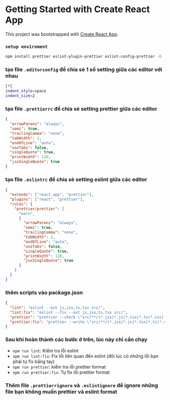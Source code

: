 # Getting Started with Create React App

This project was bootstrapped with [Create React App](https://github.com/facebook/create-react-app).

### `setup enviroment`

```bash
npm install prettier eslint-plugin-prettier eslint-config-prettier -D
```

### tạo file `.editorconfig` để chia sẻ 1 số setting giữa các editor với nhau

```bash
[*]
indent_style=space
indent_size=2
```

### tạo file `.prettierrc` để chia sẻ setting prettier giữa các editor

```json
{
  "arrowParens": "always",
  "semi": true,
  "trailingComma": "none",
  "tabWidth": 2,
  "endOfLine": "auto",
  "useTabs": false,
  "singleQuote": true,
  "printWidth": 120,
  "jsxSingleQuote": true
}
```

### tạo file `.eslintrc` để chia sẻ setting eslint giữa các editor

```json
{
  "extends": ["react-app", "prettier"],
  "plugins": ["react", "prettier"],
  "rules": {
    "prettier/prettier": [
      "warn",
      {
        "arrowParens": "always",
        "semi": true,
        "trailingComma": "none",
        "tabWidth": 2,
        "endOfLine": "auto",
        "useTabs": false,
        "singleQuote": true,
        "printWidth": 120,
        "jsxSingleQuote": true
      }
    ]
  }
}
```

### thêm scripts vào package.json

```json
{
  "lint": "eslint --ext js,jsx,ts,tsx src/",
  "lint:fix": "eslint --fix --ext js,jsx,ts,tsx src/",
  "prettier": "prettier --check \"src/**/(*.jsx|*.js|*.tsx|*.ts|*.css|*.scss)\"",
  "prettier:fix": "prettier --write \"src/**/(*.jsx|*.js|*.tsx|*.ts|*.css|*.scss)\""
}
```

### Sau khi hoàn thành các bước ở trên, lúc này chỉ cần chạy

- `npm run lint`: Kiểm tra lỗi eslint
- `npm run lint:fix`: Fix lỗi liên quan đến eslint (đôi lúc có những lỗi bạn phải tự fix bằng tay)
- `npm run prettier`: kiểm tra lỗi prettier format
- `npm run prettier:fix`: Tự fix lỗi prettier format

### Thêm file `.prettierrignore` và `.eslintignore` để ignore những file bạn không muốn prettier và eslint format
